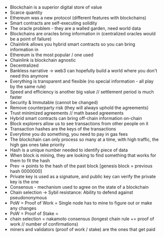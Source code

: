 <!-- Lecture: https://www.youtube.com/watch?v=M576WGiDBdQ last stopped at 5:50:05 -->
<!-- https://github.com/smartcontractkit/full-blockchain-solidity-course-py -->

- Blockchain is a superior digital store of value
- Scarce quantity
- Ethereum was a new protocol (different features with blockchains)
- Smart contracts are self-executing solidity
- The oracle problem - they are a walled garden, need world data
- Blockchains are oracles bring information in (centralized oracles would be a point of failure)
- Chainlink allows you hybrid smart contracts so you can bring information in
- Ethereum is the most popular / one used
- Chainlink is blockchain agnostic
- Decentralized
- Bankless narrative -> web3 can hopefully build a world where you don't need this anymore
- Everything is transparent and flexible (no special information - all play by the same rule)
- Speed and efficiency is another big value // settlement period is much faster
- Security & Immutable (cannot be changed)
- Remove counterparty risk (they will always uphold the agreements)
- Trust minimized agreements // math based agreements
- Hybrid smart contracts can bring off-chain information on-chain
- Block explorers allow us to see transactions from other people on it
- Transaction hashes are the keys of the transactions
- Everytime you do something, you need to pay in gas fees
- The blockchain can only process so many at a time, with high traffic, the high gas ones take priority
- Hash is a unique number needed to identify piece of data
- When block is mining, they are looking to find something that works for them to fit the hash
- Prev -> points to the hash of the past block [genesis block = previous hash 0000000]
- Private key is used as a signature, and public key can verify the private key is the one
- Consensus - mechanism used to agree on the state of a blockchain
- Chain selection -> Sybil resistance: Ability to defend against pseudononymous
- PoW = Proof of Work = Single node has to mine to figure out or make any changes
- PoW = Proof of Stake =
- chain selection = nakamoto consensus (longest chain rule += proof of work // number of confirmations)
- miners and validators (proof of work / stake) are the ones that get paid
<!-- * Used website: https://remix.ethereum.org/#optimize=false&runs=200&evmVersion=null&version=soljson-v0.8.7+commit.e28d00a7.js -->
